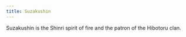 ```yaml
---
title: Suzakushin
---
```


Suzakushin is the Shinri spirit of fire and the patron of the Hibotoru clan. 
